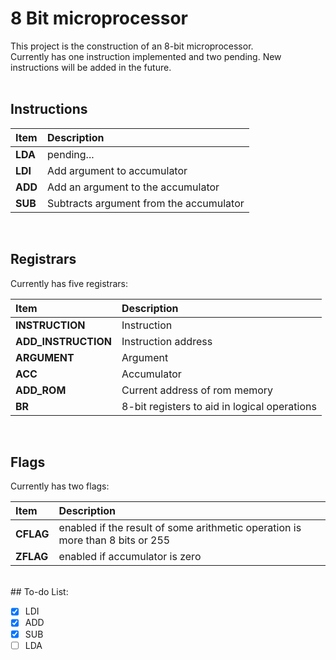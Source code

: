 # 8 Bit microprocessor

This project is the construction of an 8-bit microprocessor. <br>
Currently has one instruction implemented and two pending. New instructions will be added in the future.<br>
<br>

## Instructions

| Item    | Description                             |
| :------ | :-------------------------------------- |
| **LDA** | pending...                              |
| **LDI** | Add argument to accumulator             |
| **ADD** | Add an argument to the accumulator      |
| **SUB** | Subtracts argument from the accumulator |

<br>

## Registrars

Currently has five registrars:<br>

| Item                | Description                                  |
| :------------------ | :------------------------------------------- |
| **INSTRUCTION**     | Instruction                                  |
| **ADD_INSTRUCTION** | Instruction address                          |
| **ARGUMENT**        | Argument                                     |
| **ACC**             | Accumulator                                  |
| **ADD_ROM**         | Current address of rom memory                |
| **BR**              | 8-bit registers to aid in logical operations |

<br>

## Flags

Currently has two flags:<br>

| Item      | Description                                                                   |
| :-------- | :---------------------------------------------------------------------------- |
| **CFLAG** | enabled if the result of some arithmetic operation is more than 8 bits or 255 |
| **ZFLAG** | enabled if accumulator is zero                                                |

<br>
## To-do List:

- [x] LDI
- [x] ADD
- [x] SUB
- [ ] LDA
